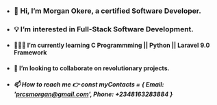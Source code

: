 - ### 👋 Hi, I’m Morgan Okere, a certified Software Developer.
- ### 💡 I’m interested in Full-Stack Software Development.
- #### 👨🏻‍💻 I’m currently learning C Programmming || Python || Laravel 9.0 Framework
- #### 🤝 I’m looking to collaborate on revolutionary projects.
- ##### 📫 How to reach me 👉 const myContacts = { Email: 'prcsmorgan@gmail.com', Phone: +2348163283884 }

<!---
realmorgan/realmorgan is a ✨ special ✨ repository because its `README.md` (this file) appears on your GitHub profile.
You can click the Preview link to take a look at your changes.
--->
